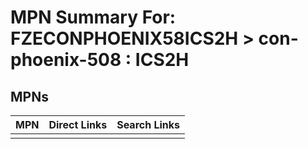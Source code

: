 



# MPN Summary For: FZECONPHOENIX58ICS2H > con-phoenix-508 : ICS2H

## MPNs
  

|MPN|Direct Links|Search Links|
| :--- | :--- | :--- |
||||
